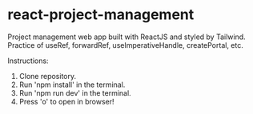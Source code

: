 # react-project-management
Project management web app built with ReactJS and styled by Tailwind. Practice of useRef, forwardRef, useImperativeHandle, createPortal, etc.

Instructions: 
1. Clone repository.
2. Run 'npm install' in the terminal.
3. Run 'npm run dev' in the terminal.
4. Press 'o' to open in browser!
